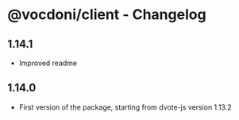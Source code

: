 # @vocdoni/client - Changelog

## 1.14.1

- Improved readme

## 1.14.0

- First version of the package, starting from dvote-js version 1.13.2
